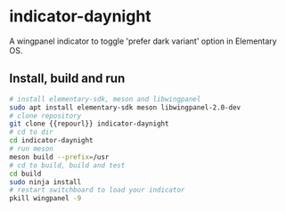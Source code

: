 # indicator-daynight

A wingpanel indicator to toggle 'prefer dark variant' option in Elementary OS.

## Install, build and run

```bash
# install elementary-sdk, meson and libwingpanel
sudo apt install elementary-sdk meson libwingpanel-2.0-dev
# clone repository
git clone {{repourl}} indicator-daynight
# cd to dir
cd indicator-daynight
# run meson
meson build --prefix=/usr
# cd to build, build and test
cd build
sudo ninja install
# restart switchboard to load your indicator
pkill wingpanel -9
```